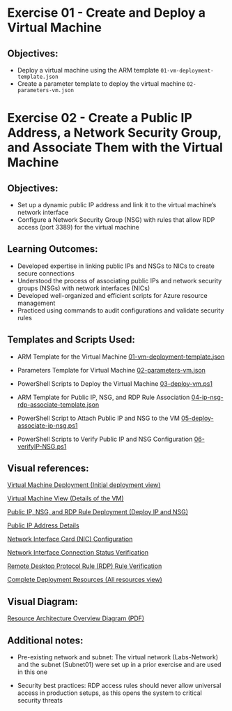 # Exercise 01 - Create and Deploy a Virtual Machine

## Objectives:

- Deploy a virtual machine using the ARM template `01-vm-deployment-template.json`
- Create a parameter template to deploy the virtual machine `02-parameters-vm.json`


# Exercise 02 - Create a Public IP Address, a Network Security Group, and Associate Them with the Virtual Machine
 
## Objectives:

- Set up a dynamic public IP address and link it to the virtual machine’s network interface
- Configure a Network Security Group (NSG) with rules that allow RDP access (port 3389) for the virtual machine


## Learning Outcomes:

- Developed expertise in linking public IPs and NSGs to NICs to create secure connections
- Understood the process of associating public IPs and network security groups (NSGs) with network interfaces (NICs)
- Developed well-organized and efficient scripts for Azure resource management
- Practiced using commands to audit configurations and validate security rules


## Templates and Scripts Used:

- ARM Template for the Virtual Machine [01-vm-deployment-template.json](./01-vm-deployment-template.json)
- Parameters Template for Virtual Machine [02-parameters-vm.json](./02-parameters-vm.json)
- PowerShell Scripts to Deploy the Virtual Machine [03-deploy-vm.ps1](./03-deploy-vm.ps1)

- ARM Template for Public IP, NSG, and RDP Rule Association [04-ip-nsg-rdp-associate-template.json](./04-ip-nsg-rdp-associate-template.json)
- PowerShell Script to Attach Public IP and NSG to the VM [05-deploy-associate-ip-nsg.ps1](./05-deploy-associate-ip-nsg.ps1)

- PowerShell Scripts to Verify Public IP and NSG Configuration [06-verifyIP-NSG.ps1](./06-verifyIP-NSG.ps1)


## Visual references:

[Virtual Machine Deployment (Initial deployment view)](./07-deployment-views/01-VM-deploy.png)

[Virtual Machine View (Details of the VM)](./07-deployment-views/02-Virtual-Machine.png)

[Public IP, NSG, and RDP Rule Deployment (Deploy IP and NSG)](./07-deployment-views/03-ip-nsg-rdp-deploy.png)

[Public IP Address Details](./07-deployment-views/04-Public-IP.png)

[Network Interface Card (NIC) Configuration](./07-deployment-views/05-NIC.png)

[Network Interface Connection Status Verification](./07-deployment-views/06-NIC-verify.png)

[Remote Desktop Protocol Rule (RDP) Rule Verification](./07-deployment-views/07-rdp-rule.png)

[Complete Deployment Resources (All resources view)](./07-deployment-views/08-All-Resources.png)


## Visual Diagram:

[Resource Architecture Overview Diagram (PDF)](./08-architecture-designs/Resource-Architecture.pdf)


## Additional notes:

- Pre-existing network and subnet: The virtual network (Labs-Network) and the subnet (Subnet01) were set up in a prior exercise and are used in this one

- Security best practices: RDP access rules should never allow universal access in production setups, as this opens the system to critical security threats
